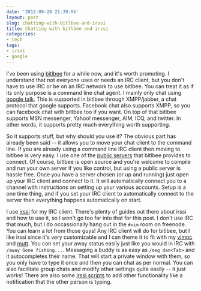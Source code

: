 ```yaml
---
date: '2012-09-28 21:39:06'
layout: post
slug: chatting-with-bitlbee-and-irssi
title: Chatting with bitlbee and irssi
categories:
- tech
tags:
- irssi
- google
---
```


I've been using [bitlbee][] for a while now, and it's worth promoting. I understand that not everyone uses or needs an IRC client, but you don't have to use IRC or be on an IRC network to use bitlbee. You can treat it as if its only purpose is a command line chat agent. I mainly only chat using [google talk][talk]. This is supported in bitlbee through XMPP/jabber, a chat protocol that google supports. Facebook chat also supports XMPP, so you can facebook chat with bitlbee too if you want. On top of that bitlbee supports MSN messenger, Yahoo! messenger, AIM, ICQ, and twitter. In other words, it supports pretty much everything worth supporting.

So it supports stuff, but why should you use it? The obvious part has already been said -- it allows you to move your chat client to the command line. If you are already using a command line IRC client then moving to bitlbee is very easy. I use one of the [public servers][public] that bitlbee provides to connect. Of course, bitlbee is open source and you're welcome to compile and run your own server if you like control, but using a public server is hassle free. Once you have a server chosen (or up and running) just open up your IRC client and connect to it. It will automatically connect you to a channel with instructions on setting up your various accounts. Setup is a one time thing, and if you set your IRC client to automatically connect to the server then everything happens automatically on start.

I use [irssi][] for my IRC client. There's plenty of guides out there about irssi and how to use it, so I won't go too far into that for this post. I don't use IRC that much, but I do occassionally hang out in the `#vim` room on freenode. You can learn a lot from those guys! Any IRC client will do for bitlbee, but I like irssi since it's very customizable and I can theme it to fit with my [vimpc][] and [mutt][]. You can set your away status easily just like you would in IRC with `/away Gone fishing...`. Messaging a buddy is as easy as `/msg dan<Tab>` and it autocompletes their name. That will start a private window with them, so you only have to type it once and then you can chat as per normal. You can also facilitate group chats and modify other settings quite easily -- it just works! There are also some [irssi scripts][scripts] to add other functionality like a notification that the other person is typing.

   [bitlbee]: http://www.bitlbee.org/main.php/news.r.html
   [talk]: http://www.google.com/talk/
   [public]: http://www.bitlbee.org/main.php/servers.html
   [irssi]: http://www.irssi.org/
   [vimpc]: http://connermcd.com/blog/2012/09/07/the-virtues-of-vimpc/
   [mutt]: http://connermcd.com/blog/2012/09/25/using-mutt-with-offlineimap-and-vim/
   [scripts]: http://the-timing.nl/stuff/irssi-bitlbee/
